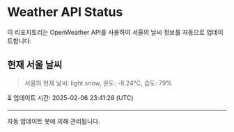 
# Weather API Status

이 리포지토리는 OpenWeather API를 사용하여 서울의 날씨 정보를 자동으로 업데이트합니다.

## 현재 서울 날씨
> 서울의 현재 날씨: light snow, 온도: -8.24°C, 습도: 79%

⏳ 업데이트 시간: 2025-02-06 23:41:28 (UTC)

---
자동 업데이트 봇에 의해 관리됩니다.
